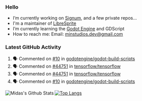 ### Hello

- I’m currently working on [Signum](https://github.com/MintStudios/Signum), and a few private repos...
- I'm a maintainer of [LibreSprite](https://github.com/LibreSprite/LibreSprite)
- I’m currently learning the [Godot Engine](https://godotengine.org/) and GDScript
- How to reach me: Email: minstudios.dev@gmail.com

### Latest GitHub Activity
<!--START_SECTION:activity-->

1. 🗣 Commented on [#10](https://github.com/godotengine/godot-build-scripts/issues/10) in [godotengine/godot-build-scripts](https://github.com/godotengine/godot-build-scripts)
2. 🗣 Commented on [#44751](https://github.com/tensorflow/tensorflow/issues/44751) in [tensorflow/tensorflow](https://github.com/tensorflow/tensorflow)
3. 🗣 Commented on [#44751](https://github.com/tensorflow/tensorflow/issues/44751) in [tensorflow/tensorflow](https://github.com/tensorflow/tensorflow)
4. 🗣 Commented on [#10](https://github.com/godotengine/godot-build-scripts/issues/10) in [godotengine/godot-build-scripts](https://github.com/godotengine/godot-build-scripts)
<!--END_SECTION:activity-->

<img align="left" alt="Midas's Github Stats" src="https://github-readme-stats.vercel.app/api?username=MintStudios&show_icons=true&hide_border=true&count_private=true&theme=radical" />

[![Top Langs](https://github-readme-stats.vercel.app/api/top-langs/?username=MintStudios&hide_border=true&count_private=true&theme=radical)](https://github.com/anuraghazra/github-readme-stats)

